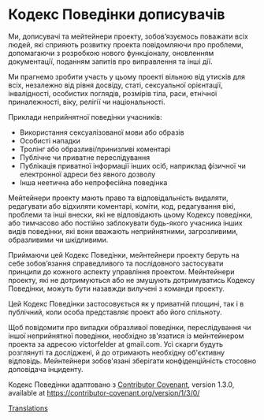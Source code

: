 # Кодекс Поведінки дописувачів

Ми, дописувачі та мейтейнери проекту, зобов’язуємось поважати всіх людей, які
сприяють розвитку проекта повідомляючи про проблеми, допомагаючи з розробкою нового функціоналу, оновленням
документації, поданням запитів про виправлення та інші дії.

Ми прагнемо зробити участь у цьому проекті вільною від утисків
для всіх, незалежно від рівня досвіду, статі, сексуальної орієнтації, інвалідності, особистих поглядів,
розмірів тіла, раси, етнічної приналежності, віку, релігії чи національності.

Приклади неприйнятної поведінки учасників:

* Використання сексуалізованої мови або образів
* Особисті нападки
* Тролінг або образливі/принизливі коментарі
* Публічне чи приватне переслідування
* Публікація приватної інформації інших осіб, наприклад фізичної чи електронної адреси без явного дозволу
* Інша неетична або непрофесійна поведінка

Мейтейнери проекту мають право та відповідальність видаляти, редагувати або
відхиляти коментарі, коміти, код, редагування вікі, проблеми та інші внески,
які не відповідають цьому Кодексу поведінки, або тимчасово або
постійно заблокувати будь-якого учасника інших видів поведінки, які вони вважають неприйнятними,
загрозливими, образливими чи шкідливими.

Приймаючи цей Кодекс Поведінки, мейнтейнери проекту беруть на себе зобов’язання
справедливого та послідовного застосувати принципи до кожного аспекту управління
проектом. Мейнтейнери проекту, які не дотримуються або не змушують дотримуватись Кодексу
Поведінки, можуть бути назавжди вилучені з команди проекту.

Цей Кодекс Поведінки застосовується як у приватній площині, так і в публічний,
коли особа представляє проект або його спільноту.

Щоб повідомити про випадки образливої поведінки, переслідування чи іншої неприйнятної поведінки, 
необхідно зв'язатися із мейнтейнером проекта за адресою victorfelder at gmail.com. Усі
скарги будуть розглянуті та досліджені, й до отримають необхідну об'єктивну відповідь. Мейнтейнери зобов'язані зберігати конфіденційність стосовно доповідача інциденту.


Кодекс Поведінки адаптовано з [Contributor Covenant][homepage],
version 1.3.0, available at https://contributor-covenant.org/version/1/3/0/

[homepage]: https://contributor-covenant.org

[Translations](../README.md#translations)
